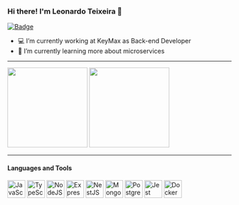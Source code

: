 ### Hi there! I'm Leonardo Teixeira 👋
[![Badge](https://img.shields.io/static/v1?label=&message=Leonardo&color=blue&style=flat-square&logo=Linkedin&logoColor=white&link=https://www.linkedin.com/in/leonardoteixeiratec/)](https://www.linkedin.com/in/leonardoteixeiratec/)

- 💻 I’m currently working at KeyMax as Back-end Developer
- 🌱 I’m currently learning more about microservices

---

<div
  <a href="https://github.com/leohteixeira">
  <img height="180em" src="https://github-readme-stats.vercel.app/api?username=leohteixeira&show_icons=true&theme=dracula&include_all_commits=true&count_private=true"/>
  <img height="180em" src="https://github-readme-stats.vercel.app/api/top-langs/?username=leohteixeira&layout=compact&langs_count=7&theme=dracula"/>
</div>

---
#### Languages and Tools

<p align="left"> 
<img src="https://upload.vectorlogo.zone/logos/javascript/images/239ec8a4-163e-4792-83b6-3f6d96911757.svg" alt="JavaScript" title="JavaScript" width="40" height="40"/>
<img src="https://www.vectorlogo.zone/logos/typescriptlang/typescriptlang-icon.svg" alt="TypeScript" title="TypeScript" width="40" height="40"/> 
<img src="https://www.vectorlogo.zone/logos/nodejs/nodejs-icon.svg" alt="NodeJS" title="NodeJS" width="40" height="40"/>
<img src="https://www.vectorlogo.zone/logos/expressjs/expressjs-icon.svg" alt="Express" title="Express" width="40" height="40"/>
<img src="https://www.vectorlogo.zone/logos/nestjs/nestjs-icon.svg" alt="NestJS" title="NestJS" width="40" height="40"/> 
<img src="https://www.vectorlogo.zone/logos/mongodb/mongodb-icon.svg" alt="MongoDB" title="MongoDB" width="40" height="40"/>
<img src="https://www.vectorlogo.zone/logos/postgresql/postgresql-icon.svg" alt="PostgreSQL" title="PostgreSQL" width="40" height="40"/>
<img src="https://www.vectorlogo.zone/logos/jestjsio/jestjsio-icon.svg" alt="Jest" title="Jest" width="40" height="40"/> 
<img src="https://www.vectorlogo.zone/logos/docker/docker-icon.svg" alt="Docker" title="Docker" width="40" height="40"/>
</p>
